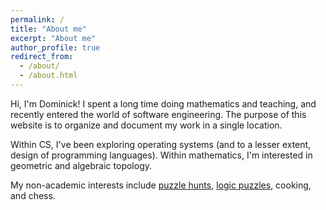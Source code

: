 ```yaml
---
permalink: /
title: "About me"
excerpt: "About me"
author_profile: true
redirect_from: 
  - /about/
  - /about.html
---
```


Hi, I'm Dominick! I spent a long time doing mathematics and teaching, and recently entered the world of software engineering. The purpose of this website is to organize and document my work in a single location.

Within CS, I've been exploring operating systems (and to a lesser extent, design of programming languages). Within mathematics, I'm interested in geometric and algebraic topology.

My non-academic interests include [puzzle hunts](https://teammatehunt.com/), [logic puzzles](https://gp.worldpuzzle.org/content/puzzle-gp), cooking, and chess.